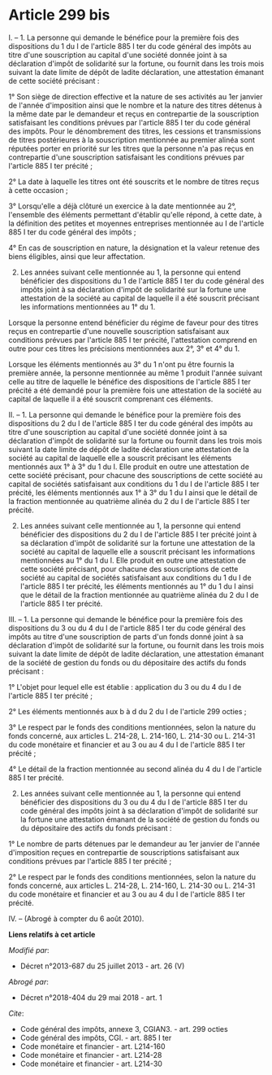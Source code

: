 # Article 299 bis

I. – 1. La personne qui demande le bénéfice pour la première fois des dispositions du 1 du I de l'article 885 I ter du code
général des impôts au titre d'une souscription au capital d'une société donnée joint à sa déclaration d'impôt de solidarité
sur la fortune, ou fournit dans les trois mois suivant la date limite de dépôt de ladite déclaration, une attestation émanant
de cette société précisant : 

1° Son siège de direction effective et la nature de ses activités au 1er janvier de l'année d'imposition ainsi que le nombre
et la nature des titres détenus à la même date par le demandeur et reçus en contrepartie de la souscription satisfaisant les
conditions prévues par l'article 885 I ter du code général des impôts. Pour le dénombrement des titres, les cessions et
transmissions de titres postérieures à la souscription mentionnée au premier alinéa sont réputées porter en priorité sur les
titres que la personne n'a pas reçus en contrepartie d'une souscription satisfaisant les conditions prévues par l'article 885
I ter précité ; 

2° La date à laquelle les titres ont été souscrits et le nombre de titres reçus à cette occasion ; 

3° Lorsqu'elle a déjà clôturé un exercice à la date mentionnée au 2°, l'ensemble des éléments permettant d'établir qu'elle
répond, à cette date, à la définition des petites et moyennes entreprises mentionnée au I de l'article 885 I ter du code
général des impôts ; 

4° En cas de souscription en nature, la désignation et la valeur retenue des biens éligibles, ainsi que leur affectation. 

2. Les années suivant celle mentionnée au 1, la personne qui entend bénéficier des dispositions du 1 de l'article 885 I ter
du code général des impôts joint à sa déclaration d'impôt de solidarité sur la fortune une attestation de la société au
capital de laquelle il a été souscrit précisant les informations mentionnées au 1° du 1. 

Lorsque la personne entend bénéficier du régime de faveur pour des titres reçus en contrepartie d'une nouvelle souscription
satisfaisant aux conditions prévues par l'article 885 I ter précité, l'attestation comprend en outre pour ces titres les
précisions mentionnées aux 2°, 3° et 4° du 1. 

Lorsque les éléments mentionnés au 3° du 1 n'ont pu être fournis la première année, la personne mentionnée au même 1 produit
l'année suivant celle au titre de laquelle le bénéfice des dispositions de l'article 885 I ter précité a été demandé pour la
première fois une attestation de la société au capital de laquelle il a été souscrit comprenant ces éléments. 

II. – 1. La personne qui demande le bénéfice pour la première fois des dispositions du 2 du I de l'article 885 I ter du code
général des impôts au titre d'une souscription au capital d'une société donnée joint à sa déclaration d'impôt de solidarité
sur la fortune ou fournit dans les trois mois suivant la date limite de dépôt de ladite déclaration une attestation de la
société au capital de laquelle elle a souscrit précisant les éléments mentionnés aux 1° à 3° du 1 du I. Elle produit en outre
une attestation de cette société précisant, pour chacune des souscriptions de cette société au capital de sociétés
satisfaisant aux conditions du 1 du I de l'article 885 I ter précité, les éléments mentionnés aux 1° à 3° du 1 du I ainsi que
le détail de la fraction mentionnée au quatrième alinéa du 2 du I de l'article 885 I ter précité. 

2. Les années suivant celle mentionnée au 1, la personne qui entend bénéficier des dispositions du 2 du I de l'article 885 I
ter précité joint à sa déclaration d'impôt de solidarité sur la fortune une attestation de la société au capital de laquelle
elle a souscrit précisant les informations mentionnées au 1° du 1 du I. Elle produit en outre une attestation de cette
société précisant, pour chacune des souscriptions de cette société au capital de sociétés satisfaisant aux conditions du 1 du
I de l'article 885 I ter précité, les éléments mentionnés au 1° du 1 du I ainsi que le détail de la fraction mentionnée au
quatrième alinéa du 2 du I de l'article 885 I ter précité. 

III. – 1. La personne qui demande le bénéfice pour la première fois des dispositions du 3 ou du 4 du I de l'article 885 I ter
du code général des impôts au titre d'une souscription de parts d'un fonds donné joint à sa déclaration d'impôt de solidarité
sur la fortune, ou fournit dans les trois mois suivant la date limite de dépôt de ladite déclaration, une attestation émanant
de la société de gestion du fonds ou du dépositaire des actifs du fonds précisant : 

1° L'objet pour lequel elle est établie : application du 3 ou du 4 du I de l'article 885 I ter précité ; 

2° Les éléments mentionnés aux b à d du 2 du I de l'article 299 octies ; 

3° Le respect par le fonds des conditions mentionnées, selon la nature du fonds concerné, aux articles L. 214-28, L. 214-160,
L. 214-30 ou L. 214-31 du code monétaire et financier et au 3 ou au 4 du I de l'article 885 I ter précité ; 

4° Le détail de la fraction mentionnée au second alinéa du 4 du I de l'article 885 I ter précité. 

2. Les années suivant celle mentionnée au 1, la personne qui entend bénéficier des dispositions du 3 ou du 4 du I de
l'article 885 I ter du code général des impôts joint à sa déclaration d'impôt de solidarité sur la fortune une attestation
émanant de la société de gestion du fonds ou du dépositaire des actifs du fonds précisant : 

1° Le nombre de parts détenues par le demandeur au 1er janvier de l'année d'imposition reçues en contrepartie de
souscriptions satisfaisant aux conditions prévues par l'article 885 I ter précité ; 

2° Le respect par le fonds des conditions mentionnées, selon la nature du fonds concerné, aux articles L. 214-28, L. 214-160,
L. 214-30 ou L. 214-31 du code monétaire et financier et au 3 ou au 4 du I de l'article 885 I ter précité. 

IV. – (Abrogé à compter du 6 août 2010).

**Liens relatifs à cet article**

_Modifié par_:

  - Décret n°2013-687 du 25 juillet 2013 - art. 26 (V)

_Abrogé par_:

  - Décret n°2018-404 du 29 mai 2018 - art. 1

_Cite_:

  - Code général des impôts, annexe 3, CGIAN3. - art. 299 octies
  - Code général des impôts, CGI. - art. 885 I ter
  - Code monétaire et financier - art. L214-160
  - Code monétaire et financier - art. L214-28
  - Code monétaire et financier - art. L214-30
